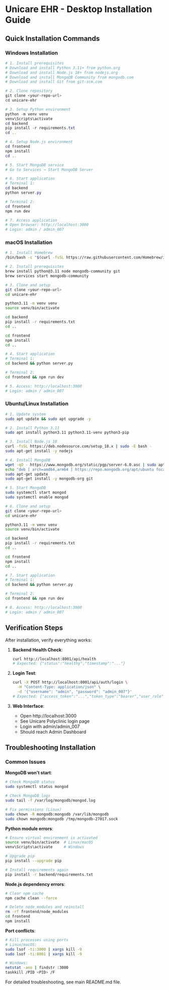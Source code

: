 # Unicare EHR - Desktop Installation Guide

## Quick Installation Commands

### Windows Installation
```powershell
# 1. Install prerequisites
# Download and install Python 3.11+ from python.org
# Download and install Node.js 18+ from nodejs.org  
# Download and install MongoDB Community from mongodb.com
# Download and install Git from git-scm.com

# 2. Clone repository
git clone <your-repo-url>
cd unicare-ehr

# 3. Setup Python environment
python -m venv venv
venv\Scripts\activate
cd backend
pip install -r requirements.txt
cd ..

# 4. Setup Node.js environment
cd frontend
npm install
cd ..

# 5. Start MongoDB service
# Go to Services → Start MongoDB Server

# 6. Start application
# Terminal 1:
cd backend
python server.py

# Terminal 2:
cd frontend
npm run dev

# 7. Access application
# Open browser: http://localhost:3000
# Login: admin / admin_007
```

### macOS Installation
```bash
# 1. Install Homebrew
/bin/bash -c "$(curl -fsSL https://raw.githubusercontent.com/Homebrew/install/HEAD/install.sh)"

# 2. Install prerequisites
brew install python@3.11 node mongodb-community git
brew services start mongodb-community

# 3. Clone and setup
git clone <your-repo-url>
cd unicare-ehr

python3.11 -m venv venv
source venv/bin/activate

cd backend
pip install -r requirements.txt
cd ..

cd frontend
npm install
cd ..

# 4. Start application
# Terminal 1:
cd backend && python server.py

# Terminal 2:
cd frontend && npm run dev

# 5. Access: http://localhost:3000
# Login: admin / admin_007
```

### Ubuntu/Linux Installation
```bash
# 1. Update system
sudo apt update && sudo apt upgrade -y

# 2. Install Python 3.11
sudo apt install python3.11 python3.11-venv python3-pip

# 3. Install Node.js 18
curl -fsSL https://deb.nodesource.com/setup_18.x | sudo -E bash -
sudo apt-get install -y nodejs

# 4. Install MongoDB
wget -qO - https://www.mongodb.org/static/pgp/server-6.0.asc | sudo apt-key add -
echo "deb [ arch=amd64,arm64 ] https://repo.mongodb.org/apt/ubuntu focal/mongodb-org/6.0 multiverse" | sudo tee /etc/apt/sources.list.d/mongodb-org-6.0.list
sudo apt-get update
sudo apt-get install -y mongodb-org git

# 5. Start MongoDB
sudo systemctl start mongod
sudo systemctl enable mongod

# 6. Clone and setup
git clone <your-repo-url>
cd unicare-ehr

python3.11 -m venv venv
source venv/bin/activate

cd backend
pip install -r requirements.txt
cd ..

cd frontend
npm install
cd ..

# 7. Start application
# Terminal 1:
cd backend && python server.py

# Terminal 2:  
cd frontend && npm run dev

# 8. Access: http://localhost:3000
# Login: admin / admin_007
```

## Verification Steps

After installation, verify everything works:

1. **Backend Health Check**:
   ```bash
   curl http://localhost:8001/api/health
   # Expected: {"status":"healthy","timestamp":"..."}
   ```

2. **Login Test**:
   ```bash
   curl -X POST http://localhost:8001/api/auth/login \
     -H "Content-Type: application/json" \
     -d '{"username": "admin", "password": "admin_007"}'
   # Expected: {"access_token":"...","token_type":"bearer","user_role":"admin","user_name":"System Administrator"}
   ```

3. **Web Interface**:
   - Open http://localhost:3000
   - See Unicare Polyclinic login page
   - Login with admin/admin_007
   - Should reach Admin Dashboard

## Troubleshooting Installation

### Common Issues

**MongoDB won't start**:
```bash
# Check MongoDB status
sudo systemctl status mongod

# Check MongoDB logs
sudo tail -f /var/log/mongodb/mongod.log

# Fix permissions (Linux)
sudo chown -R mongodb:mongodb /var/lib/mongodb
sudo chown mongodb:mongodb /tmp/mongodb-27017.sock
```

**Python module errors**:
```bash
# Ensure virtual environment is activated
source venv/bin/activate  # Linux/macOS
venv\Scripts\activate     # Windows

# Upgrade pip
pip install --upgrade pip

# Install requirements again
pip install -r backend/requirements.txt
```

**Node.js dependency errors**:
```bash
# Clear npm cache
npm cache clean --force

# Delete node_modules and reinstall
rm -rf frontend/node_modules
cd frontend
npm install
```

**Port conflicts**:
```bash
# Kill processes using ports
# Linux/macOS:
sudo lsof -ti:3000 | xargs kill -9
sudo lsof -ti:8001 | xargs kill -9

# Windows:
netstat -ano | findstr :3000
taskkill /PID <PID> /F
```

For detailed troubleshooting, see main README.md file.